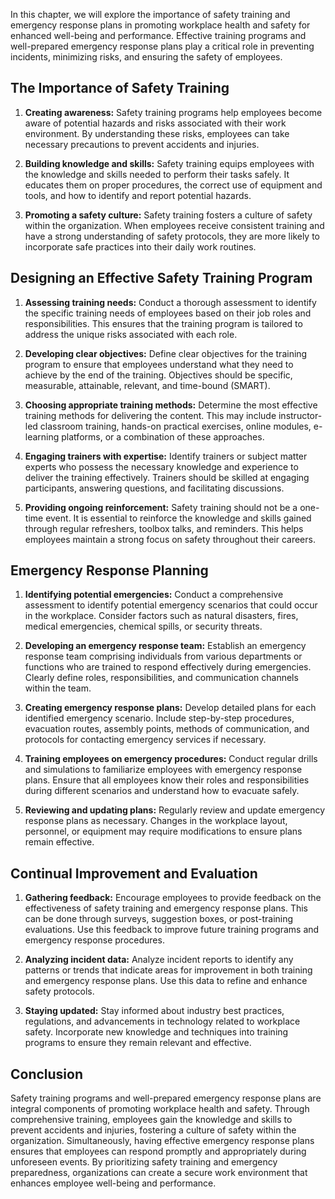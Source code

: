 
In this chapter, we will explore the importance of safety training and emergency response plans in promoting workplace health and safety for enhanced well-being and performance. Effective training programs and well-prepared emergency response plans play a critical role in preventing incidents, minimizing risks, and ensuring the safety of employees.

## The Importance of Safety Training

1. **Creating awareness:** Safety training programs help employees become aware of potential hazards and risks associated with their work environment. By understanding these risks, employees can take necessary precautions to prevent accidents and injuries.
    
2. **Building knowledge and skills:** Safety training equips employees with the knowledge and skills needed to perform their tasks safely. It educates them on proper procedures, the correct use of equipment and tools, and how to identify and report potential hazards.
    
3. **Promoting a safety culture:** Safety training fosters a culture of safety within the organization. When employees receive consistent training and have a strong understanding of safety protocols, they are more likely to incorporate safe practices into their daily work routines.
    

## Designing an Effective Safety Training Program

1. **Assessing training needs:** Conduct a thorough assessment to identify the specific training needs of employees based on their job roles and responsibilities. This ensures that the training program is tailored to address the unique risks associated with each role.
    
2. **Developing clear objectives:** Define clear objectives for the training program to ensure that employees understand what they need to achieve by the end of the training. Objectives should be specific, measurable, attainable, relevant, and time-bound (SMART).
    
3. **Choosing appropriate training methods:** Determine the most effective training methods for delivering the content. This may include instructor-led classroom training, hands-on practical exercises, online modules, e-learning platforms, or a combination of these approaches.
    
4. **Engaging trainers with expertise:** Identify trainers or subject matter experts who possess the necessary knowledge and experience to deliver the training effectively. Trainers should be skilled at engaging participants, answering questions, and facilitating discussions.
    
5. **Providing ongoing reinforcement:** Safety training should not be a one-time event. It is essential to reinforce the knowledge and skills gained through regular refreshers, toolbox talks, and reminders. This helps employees maintain a strong focus on safety throughout their careers.
    

## Emergency Response Planning

1. **Identifying potential emergencies:** Conduct a comprehensive assessment to identify potential emergency scenarios that could occur in the workplace. Consider factors such as natural disasters, fires, medical emergencies, chemical spills, or security threats.
    
2. **Developing an emergency response team:** Establish an emergency response team comprising individuals from various departments or functions who are trained to respond effectively during emergencies. Clearly define roles, responsibilities, and communication channels within the team.
    
3. **Creating emergency response plans:** Develop detailed plans for each identified emergency scenario. Include step-by-step procedures, evacuation routes, assembly points, methods of communication, and protocols for contacting emergency services if necessary.
    
4. **Training employees on emergency procedures:** Conduct regular drills and simulations to familiarize employees with emergency response plans. Ensure that all employees know their roles and responsibilities during different scenarios and understand how to evacuate safely.
    
5. **Reviewing and updating plans:** Regularly review and update emergency response plans as necessary. Changes in the workplace layout, personnel, or equipment may require modifications to ensure plans remain effective.
    

## Continual Improvement and Evaluation

1. **Gathering feedback:** Encourage employees to provide feedback on the effectiveness of safety training and emergency response plans. This can be done through surveys, suggestion boxes, or post-training evaluations. Use this feedback to improve future training programs and emergency response procedures.
    
2. **Analyzing incident data:** Analyze incident reports to identify any patterns or trends that indicate areas for improvement in both training and emergency response plans. Use this data to refine and enhance safety protocols.
    
3. **Staying updated:** Stay informed about industry best practices, regulations, and advancements in technology related to workplace safety. Incorporate new knowledge and techniques into training programs to ensure they remain relevant and effective.
    

## Conclusion

Safety training programs and well-prepared emergency response plans are integral components of promoting workplace health and safety. Through comprehensive training, employees gain the knowledge and skills to prevent accidents and injuries, fostering a culture of safety within the organization. Simultaneously, having effective emergency response plans ensures that employees can respond promptly and appropriately during unforeseen events. By prioritizing safety training and emergency preparedness, organizations can create a secure work environment that enhances employee well-being and performance.
